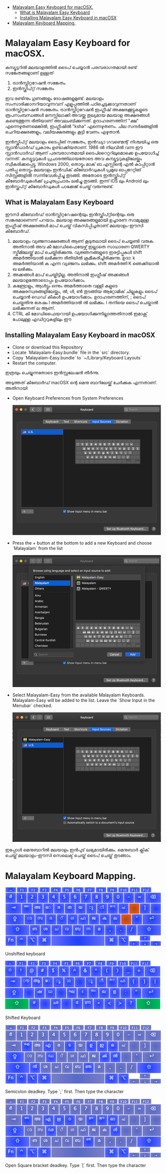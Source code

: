 - [Malayalam Easy Keyboard for macOSX.](#org060a817)
  - [What is Malayalam Easy Keyboard](#org763ede7)
  - [Installing Malayalam Easy Keyboard in macOSX](#orgb8cbfa8)
- [Malayalam Keyboard Mapping.](#org369e522)


<a id="org060a817"></a>

# Malayalam Easy Keyboard for macOSX.

കമ്പ്യൂട്ടറിൽ മലയാളത്തിൽ ടൈപ് ചെയ്യാൻ പരമ്പരാഗതമായി രണ്ട് സങ്കേതങ്ങളാണ് ഉള്ളത്

1.  ട്രാൻസ്ലിറ്ററേഷൻ സങ്കേതം.
2.  ഇൻസ്ക്രിപ്റ്റ് സങ്കേതം

ഇവ രണ്ടിനും ഗുണങ്ങളും ദോഷങ്ങളുമുണ്ട്. മലയാളം സംസാരിക്കാനറിയാവുന്നവന് എളുപ്പത്തിൽ പഠിച്ചെടുക്കാവുന്നതാണ് ട്രാൻസ്ലിറ്ററേഷൻ സങ്കേതം. ട്രാൻസ്ലിറ്ററേഷൻ ഇംഗ്ലീഷ് അക്ഷരക്കൂട്ടുകളുടെ രൂപസംബന്ധങ്ങൾ മനസ്സിലാക്കി അവയ്ക്കു തുല്യമായ മലയാള അക്ഷരങ്ങൾ കണ്ടെത്തുന്ന രീതിയാണ് അവലംബിക്കുന്നത്. ഉദാഹരണത്തിന് "ക്ഷ" എന്നെഴുതണമെങ്കിൽ, ഇംഗ്ലീഷിൽ "ksha" എന്നെഴുതണം. ചില സന്ദർഭങ്ങളിൽ ചെറിയക്ഷരങ്ങളും, വലിയക്ഷരങ്ങളും കൂട്ടി വേണം എഴുതാൻ.

ഇൻസ്ക്രിപ്റ്റ് മലയാളം ടൈപ്പിങ് സങ്കേതം, ഇൻഡ്യാ ഗവണ്മെന്റ് നിശ്ചയിച്ച ഒരു സ്റ്റാൻഡാർഡ് പ്രകാരം ഉണ്ടാക്കിയതാണ്. 1986 ൽ നിലവിൽ വന്ന ഈ സ്റ്റാൻഡാർഡ് ആണ് പരമ്പരാഗതമായി ടൈപ്റൈറ്ററിലുമൊക്കെ ഉപയോഗിച്ച് വന്നത്. കമ്പ്യൂട്ടറുകൾ പ്രചാരത്തിലായതോടെ അവ കമ്പ്യൂട്ടറുകളിലേയ്ക്കും സ്വീകരിക്കപ്പെട്ടു. Windows 2000, തൊട്ടും മാക് ഓ.എസ്സിന്റെ എൽ കാപ്പിറ്റാൻ പതിപ്പു തൊട്ടും മലയാളം ഇൻഡിക് കീബോർഡുകൾ പ്രമുഖ ഓപ്പറേറ്റിങ് സിസ്റ്റങ്ങളിൽ സന്നിവേശിപ്പിച്ചു തുടങ്ങി. അതോടെ ഇൻസ്ക്രിപ്റ്റ് കീബോർഡുകൾക്ക് പ്രചുരപ്രചാരം ലഭിച്ചു തുടങ്ങി. ഇന്ന് iOS ലും Android ലും ഇൻസ്ക്രപ്റ്റ് കീബോർഡുകൾ പാക്കേജ് ചെയ്ത് വരുന്നുണ്ട്.


<a id="org763ede7"></a>

## What is Malayalam Easy Keyboard

ഈസി കീബോർഡ് ട്രാൻസ്ലിറ്ററേഷന്റെയും ഇൻസ്ക്രിപ്റ്റിന്റെയും ഒരു സങ്കരമാണെന്ന് പറയാം. മലയാള അക്ഷരങ്ങളുമായി ഉച്ചാരണ സാമ്യമുള്ള ഇംഗ്ലീഷ് അക്ഷരങ്ങൾ മാപ് ചെയ്ത് വികസിപ്പിച്ചതാണ് മലയാളം-ഈസി കീബോർഡ്.

1.  മലയാളം വ്യഞ്ജനാക്ഷരങ്ങൾ ആണ് കൂടുതലായി ടൈപ് ചെയ്യണ്ടി വരുക. അതിനാൽ അവ കീ മോഡിഫൈയേഴ്സ് ഇല്ലാതെ സാധാരണ QWERTY സ്കീമിലേയ്ക്ക് മാപ് ചെയ്തിരിക്കുന്നു. വ്യജ്ഞനങ്ങളുടെ ഇരട്ടിപ്പുകൾ shift അമർത്തിയാൽ ലഭിക്കുന്ന രീതിയിൽ ക്രമീകരിച്ചിരിക്കുന്നു. ഉദാ: k അമർത്തിയാൽ ക എന്ന വ്യഞ്ജനം ലഭിക്കും. shift അമർത്തി K ഞെക്കിയാൽ ഖ ലഭിക്കും.
2.  അക്കങ്ങൾ മാപ് ചെയ്തിട്ടില്ല. അതിനാൽ ഇംഗ്ലീഷ് അക്കങ്ങൾ മലയാളത്തോടൊപ്പം ഉപയോഗിക്കാം.
3.  കണ്ട്രോളും, ആൾട്ടും ഒന്നും അമർത്താതെ വള്ളി കളുടെ അക്ഷരസ്വരങ്ങളിലേയ്ക്കും, ൽ, ൾ, ൺ തുടങ്ങിയ ആറ്റോമിക് ചില്ലുകളും ടൈപ് ചെയ്യാൻ ഡെഡ് കീകൾ ഉപയോഗിക്കാം. ഉദാഹരണത്തിന്, ; ടൈപ് ചെയ്തതിനു ശേഷം l അമർത്തിയാൽ ൽ ലഭിക്കും. l തനിയെ ടൈപ് ചെയ്താൽ ലഭിക്കുന്നത് ല ആണ്.
4.  CTRL കീ മോഡിഫൈയറായി ഉപയോഗിക്കുന്നില്ലാത്തതിനാൽ ഇമാക്സ് പോലുള്ള എഡിറ്ററുകളിലും ഈ


<a id="orgb8cbfa8"></a>

## Installing Malayalam Easy Keyboard in macOSX

-   Clone or download this Repository
-   Locate \`Malayalam-Easy.bundle\` file in the \`src\` directory.
-   Copy \`Malayalam-Easy.bundle\` to \`~/Library/Keyboard Layouts\`
-   Restart the computer.

ഇത്രയും ചെയ്യുന്നതോടെ ഇൻസ്റ്റലേഷൻ തീർന്നു.

അടുത്തത് കീബോർഡ് macOSX ന്റെ മെനു ബാറിലേയ്ക്ക് ചേർക്കുക എന്നതാണ്. അതിനായി

-   Open Keyboard Preferences from System Preferences
    
    ![img](./keyboard_preferences.png "Keyboard Preferences")

-   Press the + button at the bottom to add a new Keyboard and choose \`Malayalam\` from the list
    
    ![img](./choose_malayalam.png "Choose Malayalam")

-   Select Malayalam-Easy from the available Malayalam Keyboards. Malayalam-Easy will be added to the list. Leave the \`Show Input in the Menubar\` checked.
    
    ![img](./select_malayalam-easy.png "Add Malayalam-Easy")

ഇപ്പോൾ മെനുബാറിൽ മലയാളം ഇൻപുട് ലഭ്യമായിരിക്കും. മെനുബാർ ക്ലിക് ചെയ്ത് മലയാളം-ഈസി സെലെക്ട് ചെയ്ത് ടൈപ് ചെയ്ത് തുടങ്ങാം.


<a id="org369e522"></a>

# Malayalam Keyboard Mapping.

![img](./unshifted.png "Unshifted")

Unshifted keyboard

![img](./shifted.png "Shifted")

Shifted Keyboard

![img](./deadkey-semicolon-enabled.png "; Deadkey enabled")

Semicolon deadkey. Type \`;\` first. Then type the character

![img](./dead-key-open-square-bracket-enabled.png "[ Deadkey enabled")

Open Square bracket deadkey. Type \`[\` first. Then type the character
